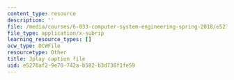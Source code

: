 ```yaml
---
content_type: resource
description: ''
file: /media/courses/6-033-computer-system-engineering-spring-2018/e5270af29e70742ab582b3d738f1fe59_r2_-2KW76ec.srt
file_type: application/x-subrip
learning_resource_types: []
ocw_type: OCWFile
resourcetype: Other
title: 3play caption file
uid: e5270af2-9e70-742a-b582-b3d738f1fe59
---
```

